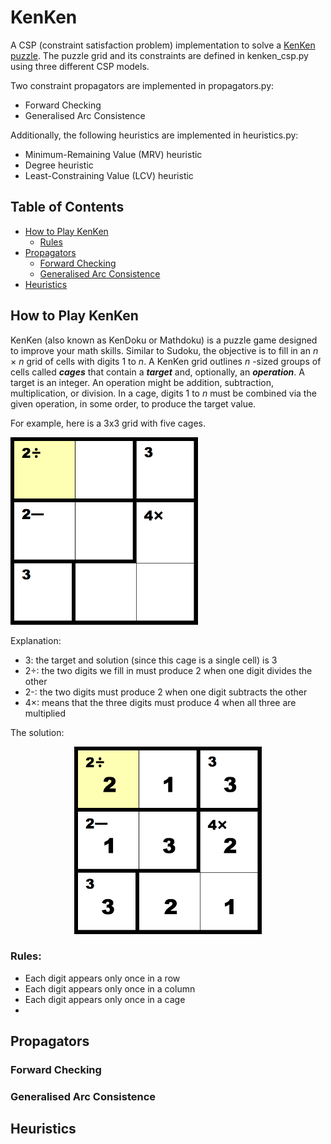 # KenKen
A CSP (constraint satisfaction problem) implementation to solve a [KenKen puzzle](https://www.kenkenpuzzle.com).
The puzzle grid and its constraints are defined in kenken_csp.py using three different CSP models. 

Two constraint propagators are implemented in propagators.py:
* Forward Checking
* Generalised Arc Consistence

Additionally, the following heuristics are implemented in heuristics.py:
* Minimum-Remaining Value (MRV) heuristic
* Degree heuristic
* Least-Constraining Value (LCV) heuristic


## Table of Contents
* [How to Play KenKen](https://github.com/thiadeliria/KenKen)
    * [Rules](https://github.com/thiadeliria/KenKen#rules)
* [Propagators](https://github.com/thiadeliria/KenKen#propagators)
    * [Forward Checking](https://github.com/thiadeliria/KenKen#forward-checking)
    * [Generalised Arc Consistence](https://github.com/thiadeliria/KenKen#generalised-arc-consistence)
* [Heuristics](https://github.com/thiadeliria/KenKen#heuristics)
        
## How to Play KenKen
KenKen (also known as KenDoku or Mathdoku) is a puzzle game designed to improve your math skills. Similar to Sudoku, the objective is to fill in an *n* × *n* grid of cells with digits 1 to *n*. A KenKen grid outlines *n* -sized groups of cells called ***cages*** that contain a ***target*** and, optionally, an ***operation***. A target is an integer. An operation might be addition, subtraction, multiplication, or division. In a cage, digits 1 to *n* must be combined via the given operation, in some order, to produce the target value.

For example, here is a 3x3 grid with five cages.

<p align="left">
<img src="https://github.com/thiadeliria/KenKen/blob/master/images/example.png" width="300" />
</p> Explanation:

* 3: the target and solution (since this cage is a single cell) is 3
* 2÷: the two digits we fill in must produce 2 when one digit divides the other
* 2-: the two digits must produce 2 when one digit subtracts the other
* 4×: means that the three digits must produce 4 when all three are multiplied 

The solution:
<p align="center">
<img src="https://github.com/thiadeliria/KenKen/blob/master/images/example_sol.png" width="300" />
</p>

### Rules:
* Each digit appears only once in a row
* Each digit appears only once in a column
* Each digit appears only once in a cage 
*


## Propagators

### Forward Checking

### Generalised Arc Consistence

## Heuristics

